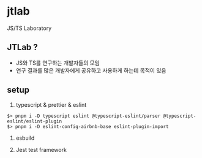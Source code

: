 # jtlab

JS/TS Laboratory

## JTLab ?

- JS와 TS를 연구하는 개발자들의 모임
- 연구 결과를 많은 개발자에게 공유하고 사용하게 하는데 목적이 있음

## setup

1. typescript & prettier & eslint

```
$> pnpm i -D typescript eslint @typescript-eslint/parser @typescript-eslint/eslint-plugin
$> pnpm i -D eslint-config-airbnb-base eslint-plugin-import
```

1. esbuild

1. Jest test framework
